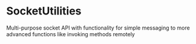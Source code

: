 # SocketUtilities
Multi-purpose socket API with functionality for simple messaging to more advanced functions like invoking methods remotely
